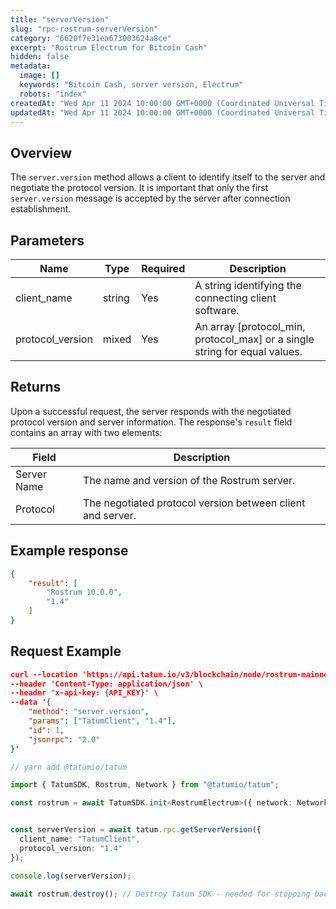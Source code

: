 ```yaml
---
title: "serverVersion"
slug: "rpc-rostrum-serverVersion"
category: "6620f7e31ea673003624a8ce"
excerpt: "Rostrum Electrum for Bitcoin Cash"
hidden: false
metadata:
  image: []
  keywords: "Bitcoin Cash, server version, Electrum"
  robots: "index"
createdAt: "Wed Apr 11 2024 10:00:00 GMT+0000 (Coordinated Universal Time)"
updatedAt: "Wed Apr 11 2024 10:00:00 GMT+0000 (Coordinated Universal Time)"
---
```


## Overview

The `server.version` method allows a client to identify itself to the server and negotiate the protocol version. It is important that only the first `server.version` message is accepted by the server after connection establishment.

## Parameters

| Name              | Type   | Required | Description                                                                 |
| ----------------- | ------ | -------- | --------------------------------------------------------------------------- |
| client_name       | string | Yes      | A string identifying the connecting client software.                        |
| protocol_version  | mixed  | Yes      | An array [protocol_min, protocol_max] or a single string for equal values.  |

## Returns

Upon a successful request, the server responds with the negotiated protocol version and server information. The response's `result` field contains an array with two elements:

| Field       | Description                                           |
| ----------- | ----------------------------------------------------- |
| Server Name | The name and version of the Rostrum server.           |
| Protocol    | The negotiated protocol version between client and server. |

## Example response

```json
{
    "result": [
        "Rostrum 10.0.0",
        "1.4"
    ]
}
```
## Request Example

```json cURL
curl --location 'https://api.tatum.io/v3/blockchain/node/rostrum-mainnet/' \
--header 'Content-Type: application/json' \
--header 'x-api-key: {API_KEY}' \
--data '{
    "method": "server.version",
    "params": ["TatumClient", "1.4"],
    "id": 1,
    "jsonrpc": "2.0"
}'
```
```typescript
// yarn add @tatumio/tatum

import { TatumSDK, Rostrum, Network } from "@tatumio/tatum";

const rostrum = await TatumSDK.init<RostrumElectrum>({ network: Network.ROSTRUM_MAINNET });


const serverVersion = await tatum.rpc.getServerVersion({
  client_name: "TatumClient",
  protocol_version: "1.4"
});

console.log(serverVersion);

await rostrum.destroy(); // Destroy Tatum SDK - needed for stopping background jobs

```

